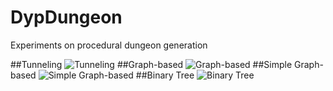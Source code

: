 # DypDungeon
Experiments on procedural dungeon generation

##Tunneling
![Tunneling](https://github.com/mirikKun/DypDungeon/assets/55330163/a63f4620-39e6-4313-ad60-0c03b48bfdd7)
##Graph-based
![Graph-based](https://github.com/mirikKun/DypDungeon/assets/55330163/8136071a-5cb7-4bd2-b539-f071769ad7a3)
##Simple Graph-based
![Simple Graph-based](https://github.com/mirikKun/DypDungeon/assets/55330163/5f5ed05c-f14b-4e7d-bb42-3b0f05b360da)
##Binary Tree
![Binary Tree](https://github.com/mirikKun/DypDungeon/assets/55330163/15ced4bf-6441-4cc2-9c97-20124f985d7a)
